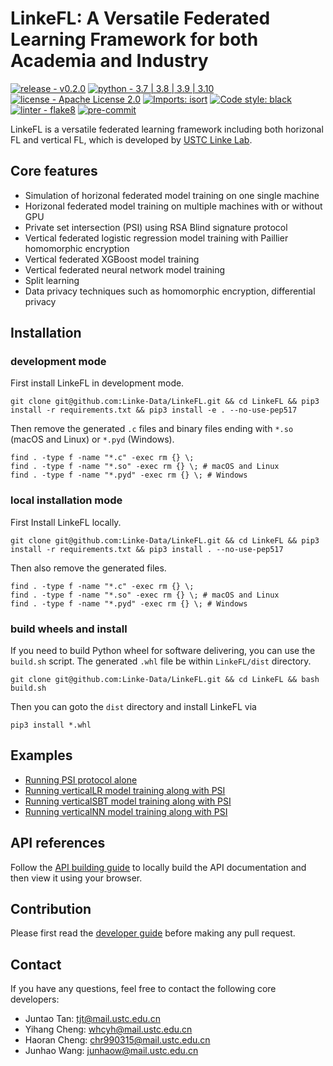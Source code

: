 # LinkeFL: A Versatile Federated Learning Framework for both Academia and Industry


[![release  - v0.2.0](https://img.shields.io/badge/release_-v0.2.0-blue)](https://)
[![python - 3.7 | 3.8 | 3.9 | 3.10](https://img.shields.io/badge/python-3.7_|_3.8_|_3.9_|_3.10-blue)](https://)
[![license - Apache License 2.0](https://img.shields.io/badge/license-Apache_License_2.0-blue)](https://)
[![Imports: isort](https://img.shields.io/badge/%20imports-isort-%231674b1?style=flat&labelColor=ef8336)](https://pycqa.github.io/isort/)
[![Code style: black](https://img.shields.io/badge/code%20style-black-000000.svg)](https://github.com/psf/black)
[![linter - flake8](https://img.shields.io/badge/linter-flake8-orange)](https://https://flake8.pycqa.org/en/latest/)
[![pre-commit](https://img.shields.io/badge/pre--commit-enabled-brightgreen?logo=pre-commit)](https://github.com/pre-commit/pre-commit)


LinkeFL is a versatile federated learning framework including both horizonal FL and vertical FL, which is developed by [USTC Linke Lab](http://linke.ustc.edu.cn/).


## Core features
* Simulation of horizonal federated model training on one single machine
* Horizonal federated model training on multiple machines with or without GPU
* Private set intersection (PSI) using RSA Blind signature protocol
* Vertical federated logistic regression model training with Paillier homomorphic encryption
* Vertical federated XGBoost model training
* Vertical federated neural network model training
* Split learning
* Data privacy techniques such as homomorphic encryption, differential privacy





## Installation
### development mode

First install LinkeFL in development mode.

``` shell
git clone git@github.com:Linke-Data/LinkeFL.git && cd LinkeFL && pip3 install -r requirements.txt && pip3 install -e . --no-use-pep517
```

Then remove the generated `.c` files and binary files ending with `*.so` (macOS and Linux) or `*.pyd` (Windows).
``` shell
find . -type f -name "*.c" -exec rm {} \;
find . -type f -name "*.so" -exec rm {} \; # macOS and Linux
find . -type f -name "*.pyd" -exec rm {} \; # Windows
```

### local installation mode

First Install LinkeFL locally.
``` shell
git clone git@github.com:Linke-Data/LinkeFL.git && cd LinkeFL && pip3 install -r requirements.txt && pip3 install . --no-use-pep517
```
Then also remove the generated files.
``` shell
find . -type f -name "*.c" -exec rm {} \;
find . -type f -name "*.so" -exec rm {} \; # macOS and Linux
find . -type f -name "*.pyd" -exec rm {} \; # Windows
```

### build wheels and install
If you need to build Python wheel for software delivering, you can use the `build.sh` script. The generated `.whl` file be within `LinkeFL/dist` directory.
``` shell
git clone git@github.com:Linke-Data/LinkeFL.git && cd LinkeFL && bash build.sh
```
Then you can goto the `dist` directory and install LinkeFL via
``` shell
pip3 install *.whl
```

## Examples
* [Running PSI protocol alone](./examples/psi-alone/README.md)
* [Running verticalLR model training along with PSI](./examples/psi-lr/README.md)
* [Running verticalSBT model training along with PSI](./examples/psi-tree/README.md)
* [Running verticalNN model training along with PSI](./examples/psi-nn/README.md)

## API references
Follow the [API building guide](./docs/README.md) to locally build the API documentation
and then view it using your browser.

## Contribution
Please first read the [developer guide](./docs/dev_guide.md) before making any pull request.

## Contact
If you have any questions, feel free to contact the following core developers:

* Juntao Tan: tjt@mail.ustc.edu.cn
* Yihang Cheng: whcyh@mail.ustc.edu.cn
* Haoran Cheng: chr990315@mail.ustc.edu.cn
* Junhao Wang: junhaow@mail.ustc.edu.cn
